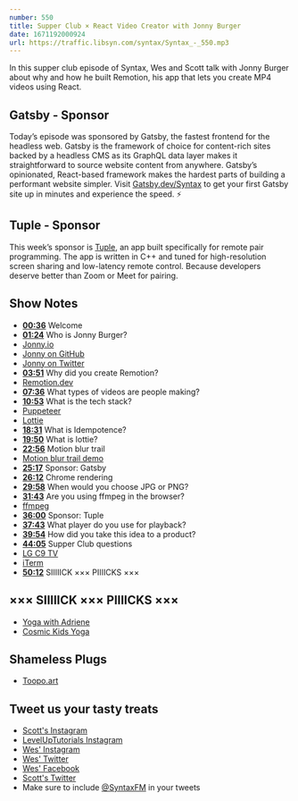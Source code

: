 ```yaml
---
number: 550
title: Supper Club × React Video Creator with Jonny Burger
date: 1671192000924
url: https://traffic.libsyn.com/syntax/Syntax_-_550.mp3
---
```


In this supper club episode of Syntax, Wes and Scott talk with Jonny Burger about why and how he built Remotion, his app that lets you create MP4 videos using React.

## Gatsby - Sponsor

Today’s episode was sponsored by Gatsby, the fastest frontend for the headless web. Gatsby is the framework of choice for content-rich sites backed by a headless CMS as its GraphQL data layer makes it straightforward to source website content from anywhere. Gatsby’s opinionated, React-based framework makes the hardest parts of building a performant website simpler. Visit [Gatsby.dev/Syntax](https://gatsby.dev/Syntax) to get your first Gatsby site up in minutes and experience the speed. ⚡️

## Tuple - Sponsor

This week’s sponsor is [Tuple](https://tuple.app/syntax), an app built specifically for remote pair programming. The app is written in C++ and tuned for high-resolution screen sharing and low-latency remote control. Because developers deserve better than Zoom or Meet for pairing.

## Show Notes

* **[00:36](#t=00:36)** Welcome
* **[01:24](#t=01:24)** Who is Jonny Burger?
* [Jonny.io](https://www.jonny.io)
* [Jonny on GitHub](https://github.com/JonnyBurger)
* [Jonny on Twitter](https://twitter.com/JNYBGR)
* **[03:51](#t=03:51)** Why did you create Remotion?
* [Remotion.dev](https://www.remotion.dev)
* **[07:36](#t=07:36)** What types of videos are people making?
* **[10:53](#t=10:53)** What is the tech stack?
* [Puppeteer](http://pptr.dev)
* [Lottie](https://lottiefiles.com/)
* **[18:31](#t=18:31)** What is Idempotence?
* **[19:50](#t=19:50)** What is lottie?
* **[22:56](#t=22:56)** Motion blur trail
* [Motion blur trail demo](https://www.remotion.dev/docs/motion-blur/trail)
* **[25:17](#t=25:17)** Sponsor: Gatsby
* **[26:12](#t=26:12)** Chrome rendering
* **[29:58](#t=29:58)** When would you choose JPG or PNG?
* **[31:43](#t=31:43)** Are you using ffmpeg in the browser?
* [ffmpeg](https://ffmpeg.org)
* **[36:00](#t=36:00)** Sponsor: Tuple
* **[37:43](#t=37:43)** What player do you use for playback?
* **[39:54](#t=39:54)** How did you take this idea to a product?
* **[44:05](#t=44:05)** Supper Club questions
* [LG C9 TV](https://www.rtings.com/tv/reviews/lg/c9-oled)
* [iTerm](https://iterm2.com)
* **[50:12](#t=50:12)** SIIIIICK ××× PIIIICKS ×××

## ××× SIIIIICK ××× PIIIICKS ×××

* [Yoga with Adriene](https://www.youtube.com/@yogawithadriene)
* [Cosmic Kids Yoga](https://www.youtube.com/@CosmicKidsYoga)

## Shameless Plugs

* [Toopo.art](https://toopo.art)

## Tweet us your tasty treats

* [Scott's Instagram](https://www.instagram.com/stolinski/)
* [LevelUpTutorials Instagram](https://www.instagram.com/LevelUpTutorials/)
* [Wes' Instagram](https://www.instagram.com/wesbos/)
* [Wes' Twitter](https://twitter.com/wesbos)
* [Wes' Facebook](https://www.facebook.com/wesbos.developer)
* [Scott's Twitter](https://twitter.com/stolinski)
* Make sure to include [@SyntaxFM](https://twitter.com/SyntaxFM) in your tweets
